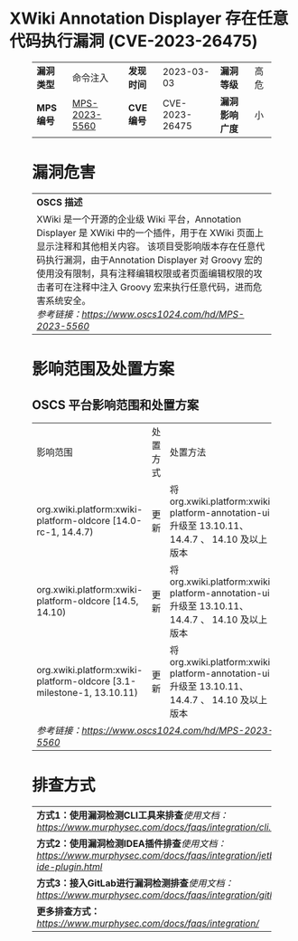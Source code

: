 # XWiki Annotation Displayer  存在任意代码执行漏洞 (CVE-2023-26475)
<figure class="wp-block-table">
    <table>
        <tbody>
        <tr>
            <td><strong>漏洞类型</strong></td>
            <td>命令注入</td>
            <td><strong>发现时间</strong></td>
            <td>2023-03-03</td>
            <td><strong>漏洞等级</strong></td>
            <td>高危</td>
        </tr>
        <tr>
            <td><strong>MPS编号</strong></td>
            <td><a href="https://www.oscs1024.com/hd/MPS-2023-5560">MPS-2023-5560</a></td>
            <td><strong>CVE编号</strong></td>
            <td>CVE-2023-26475</td>
            <td><strong>漏洞影响广度</strong></td>
            <td>小</td>
        </tr>
        </tbody>
    </table>
</figure>


<figure class="wp-block-table">
    <h1 class="wp-block-heading">漏洞危害</h1>
    <table>
        <tbody>
        <tr>
            <td><strong>OSCS 描述</strong></td>
        </tr>
        <tr>
            <td>XWiki 是一个开源的企业级 Wiki 平台，Annotation Displayer 是 XWiki 中的一个插件，用于在 XWiki 页面上显示注释和其他相关内容。
该项目受影响版本存在任意代码执行漏洞，由于Annotation Displayer 对 Groovy 宏的使用没有限制，具有注释编辑权限或者页面编辑权限的攻击者可在注释中注入 Groovy 宏来执行任意代码，进而危害系统安全。<br><em>参考链接：<a
                    href="https://www.oscs1024.com/hd/MPS-2023-5560">https://www.oscs1024.com/hd/MPS-2023-5560</a></em>
            </td>
        </tr>
        </tbody>
    </table>
</figure>


<figure class="wp-block-table alignleft">
    <h1 class="wp-block-heading">影响范围及处置方案</h1>
    <h2 class="wp-block-heading"><strong>OSCS</strong> <strong>平台影响范围和处置方案</strong></h2>
    <table>
        <tbody>
        <tr>
            <td>影响范围</td>
            <td>处置方式</td>
            <td>处置方法</td>
        </tr>
        <tr><td rowspan="1">org.xwiki.platform:xwiki-platform-oldcore [14.0-rc-1, 14.4.7)</td><td>更新</td><td>将 org.xwiki.platform:xwiki-platform-annotation-ui 升级至 13.10.11、14.4.7 、 14.10 及以上版本</td></tr><tr><td rowspan="1">org.xwiki.platform:xwiki-platform-oldcore [14.5, 14.10)</td><td>更新</td><td>将 org.xwiki.platform:xwiki-platform-annotation-ui 升级至 13.10.11、14.4.7 、 14.10 及以上版本</td></tr><tr><td rowspan="1">org.xwiki.platform:xwiki-platform-oldcore [3.1-milestone-1, 13.10.11)</td><td>更新</td><td>将 org.xwiki.platform:xwiki-platform-annotation-ui 升级至 13.10.11、14.4.7 、 14.10 及以上版本</td></tr>
        <tr>
            <td colspan="3"><em>参考链接：</em><em><a
                    href="https://www.oscs1024.com/hd/MPS-2023-5560">https://www.oscs1024.com/hd/MPS-2023-5560</a></em></td>
        </tr>
        </tbody>
    </table>
</figure>


<figure class="wp-block-table">
    <h1 class="wp-block-heading">排查方式</h1>
    <table>
        <tbody>
        <tr>
            <td><strong>方式1：使用漏洞检测CLI工具来排查</strong><em>使用文档：<a
                    href="https://www.murphysec.com/docs/faqs/integration/cli.html">https://www.murphysec.com/docs/faqs/integration/cli.html</a></em>
            </td>
        </tr>
        <tr>
            <td><strong>方式2：使用漏洞检测IDEA插件排查</strong><em>使用文档：<a
                    href="https://www.murphysec.com/docs/faqs/integration/jetbrains-ide-plugin.html">https://www.murphysec.com/docs/faqs/integration/jetbrains-ide-plugin.html</a></em>
            </td>
        </tr>
        <tr>
            <td><strong>方式3：接入GitLab进行漏洞检测排查</strong><em>使用文档：<a
                    href="https://www.murphysec.com/docs/faqs/integration/gitlab.html">https://www.murphysec.com/docs/faqs/integration/gitlab.html</a></em>
            </td>
        </tr>
        <tr>
            <td><strong>更多排查方式：</strong><em><a
                    href="https://www.murphysec.com/docs/faqs/integration/">https://www.murphysec.com/docs/faqs/integration/</a></em>
            </td>
        </tr>
        </tbody>
    </table>
</figure>